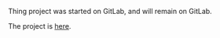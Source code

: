 Thing project was started on GitLab, and will remain on GitLab.

The project is [here](https://gitlab.com/JaPNaA/shootinggame).
